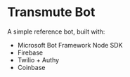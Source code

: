 # Transmute Bot

A simple reference bot, built with:

- Microsoft Bot Framework Node SDK
- Firebase 
- Twilio + Authy
- Coinbase
